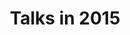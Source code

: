---
layout: talks
title: Talks in 2015
image: /assets/images/talks.jpg
talks:
- 
    event:
        name: GalaxyDayFr
        location:
            city: Paris
            country: France
        date: 2015-11-19
    talk:
        title: "ASaiM: a Galaxy framework to analyze gut microbiota data"
        link: http://bebatut-slides.github.io/galaxy-day_2015/#/
        source: https://github.com/bebatut-slides/galaxy-day_2015
        duration: 
- 
    event:
        name: PyConFr
        location:
            city: Pau
            country: France
        date: 2015-10-17
    talk:
        title: "ASaiM: Lessons learned from developing a framework for biologists"
        link: http://bebatut-slides.github.io/pycon-fr_2015/#/
        source: https://github.com/bebatut-slides/pycon-fr_2015
        duration: 
- 
    event:
        name: JOBIM
        location:
            city: Clermont-Ferrand
            country: France
        date: 2015-07-08
    talk:
        title: "ASaiM: an environment to analyze intestinal microbiota"
        link: http://fr.slideshare.net/bebatut/asaim-an-environment?related=1
        duration:
-
    event:
        name: "API Hour #15"
        location:
            city: Clermont-Ferrand
            country: France
        date: 2015-06-10
    talk:
        title: "ASaiM : Traitement 'Big Data' en biologie"
        link: http://fr.slideshare.net/bebatut/api-hour-100615
        duration:
---